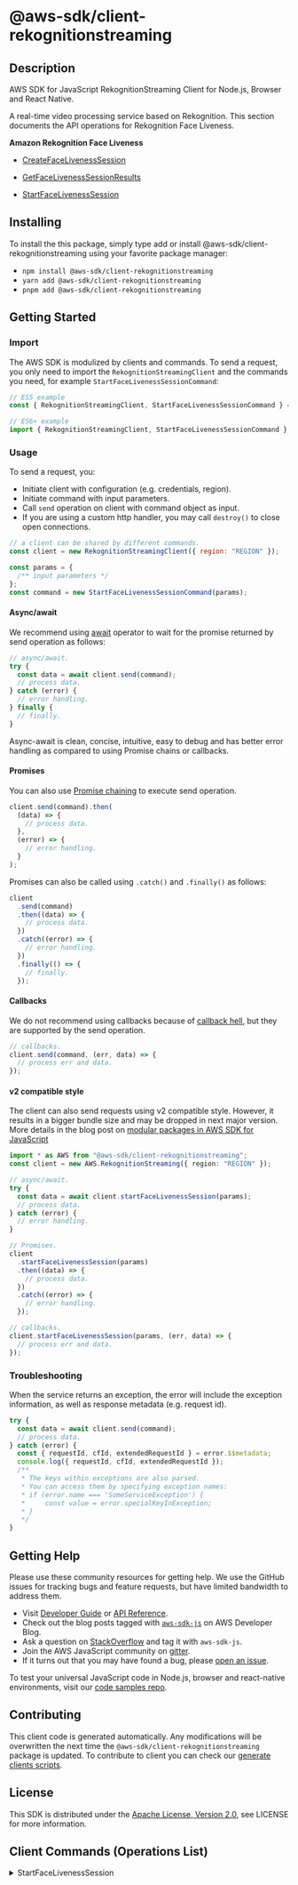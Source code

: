 <!-- generated file, do not edit directly -->

# @aws-sdk/client-rekognitionstreaming

## Description

AWS SDK for JavaScript RekognitionStreaming Client for Node.js, Browser and React Native.

<p>A real-time video processing service based on Rekognition. This section documents the API
operations for Rekognition Face Liveness.</p>
<p>
<b>Amazon Rekognition Face Liveness</b>
</p>
<ul>
<li>
<p>
<a href="https://docs.aws.amazon.com/rekognition/latest/APIReference/API_CreateFaceLivenessSession.html">CreateFaceLivenessSession</a>
</p>
</li>
<li>
<p>
<a href="https://docs.aws.amazon.com/rekognition/latest/APIReference/API_GetFaceLivenessSessionResults.html">GetFaceLivenessSessionResults</a>
</p>
</li>
<li>
<p>
<a href="https://docs.aws.amazon.com/rekognition/latest/APIReference/API_rekognitionstreaming_StartFaceLivenessSession.html">StartFaceLivenessSession</a>
</p>
</li>
</ul>

## Installing

To install the this package, simply type add or install @aws-sdk/client-rekognitionstreaming
using your favorite package manager:

- `npm install @aws-sdk/client-rekognitionstreaming`
- `yarn add @aws-sdk/client-rekognitionstreaming`
- `pnpm add @aws-sdk/client-rekognitionstreaming`

## Getting Started

### Import

The AWS SDK is modulized by clients and commands.
To send a request, you only need to import the `RekognitionStreamingClient` and
the commands you need, for example `StartFaceLivenessSessionCommand`:

```js
// ES5 example
const { RekognitionStreamingClient, StartFaceLivenessSessionCommand } = require("@aws-sdk/client-rekognitionstreaming");
```

```ts
// ES6+ example
import { RekognitionStreamingClient, StartFaceLivenessSessionCommand } from "@aws-sdk/client-rekognitionstreaming";
```

### Usage

To send a request, you:

- Initiate client with configuration (e.g. credentials, region).
- Initiate command with input parameters.
- Call `send` operation on client with command object as input.
- If you are using a custom http handler, you may call `destroy()` to close open connections.

```js
// a client can be shared by different commands.
const client = new RekognitionStreamingClient({ region: "REGION" });

const params = {
  /** input parameters */
};
const command = new StartFaceLivenessSessionCommand(params);
```

#### Async/await

We recommend using [await](https://developer.mozilla.org/en-US/docs/Web/JavaScript/Reference/Operators/await)
operator to wait for the promise returned by send operation as follows:

```js
// async/await.
try {
  const data = await client.send(command);
  // process data.
} catch (error) {
  // error handling.
} finally {
  // finally.
}
```

Async-await is clean, concise, intuitive, easy to debug and has better error handling
as compared to using Promise chains or callbacks.

#### Promises

You can also use [Promise chaining](https://developer.mozilla.org/en-US/docs/Web/JavaScript/Guide/Using_promises#chaining)
to execute send operation.

```js
client.send(command).then(
  (data) => {
    // process data.
  },
  (error) => {
    // error handling.
  }
);
```

Promises can also be called using `.catch()` and `.finally()` as follows:

```js
client
  .send(command)
  .then((data) => {
    // process data.
  })
  .catch((error) => {
    // error handling.
  })
  .finally(() => {
    // finally.
  });
```

#### Callbacks

We do not recommend using callbacks because of [callback hell](http://callbackhell.com/),
but they are supported by the send operation.

```js
// callbacks.
client.send(command, (err, data) => {
  // process err and data.
});
```

#### v2 compatible style

The client can also send requests using v2 compatible style.
However, it results in a bigger bundle size and may be dropped in next major version. More details in the blog post
on [modular packages in AWS SDK for JavaScript](https://aws.amazon.com/blogs/developer/modular-packages-in-aws-sdk-for-javascript/)

```ts
import * as AWS from "@aws-sdk/client-rekognitionstreaming";
const client = new AWS.RekognitionStreaming({ region: "REGION" });

// async/await.
try {
  const data = await client.startFaceLivenessSession(params);
  // process data.
} catch (error) {
  // error handling.
}

// Promises.
client
  .startFaceLivenessSession(params)
  .then((data) => {
    // process data.
  })
  .catch((error) => {
    // error handling.
  });

// callbacks.
client.startFaceLivenessSession(params, (err, data) => {
  // process err and data.
});
```

### Troubleshooting

When the service returns an exception, the error will include the exception information,
as well as response metadata (e.g. request id).

```js
try {
  const data = await client.send(command);
  // process data.
} catch (error) {
  const { requestId, cfId, extendedRequestId } = error.$$metadata;
  console.log({ requestId, cfId, extendedRequestId });
  /**
   * The keys within exceptions are also parsed.
   * You can access them by specifying exception names:
   * if (error.name === 'SomeServiceException') {
   *     const value = error.specialKeyInException;
   * }
   */
}
```

## Getting Help

Please use these community resources for getting help.
We use the GitHub issues for tracking bugs and feature requests, but have limited bandwidth to address them.

- Visit [Developer Guide](https://docs.aws.amazon.com/sdk-for-javascript/v3/developer-guide/welcome.html)
  or [API Reference](https://docs.aws.amazon.com/AWSJavaScriptSDK/v3/latest/index.html).
- Check out the blog posts tagged with [`aws-sdk-js`](https://aws.amazon.com/blogs/developer/tag/aws-sdk-js/)
  on AWS Developer Blog.
- Ask a question on [StackOverflow](https://stackoverflow.com/questions/tagged/aws-sdk-js) and tag it with `aws-sdk-js`.
- Join the AWS JavaScript community on [gitter](https://gitter.im/aws/aws-sdk-js-v3).
- If it turns out that you may have found a bug, please [open an issue](https://github.com/aws/aws-sdk-js-v3/issues/new/choose).

To test your universal JavaScript code in Node.js, browser and react-native environments,
visit our [code samples repo](https://github.com/aws-samples/aws-sdk-js-tests).

## Contributing

This client code is generated automatically. Any modifications will be overwritten the next time the `@aws-sdk/client-rekognitionstreaming` package is updated.
To contribute to client you can check our [generate clients scripts](https://github.com/aws/aws-sdk-js-v3/tree/main/scripts/generate-clients).

## License

This SDK is distributed under the
[Apache License, Version 2.0](http://www.apache.org/licenses/LICENSE-2.0),
see LICENSE for more information.

## Client Commands (Operations List)

<details>
<summary>
StartFaceLivenessSession
</summary>

[Command API Reference](https://docs.aws.amazon.com/AWSJavaScriptSDK/v3/latest/clients/client-rekognitionstreaming/classes/startfacelivenesssessioncommand.html) / [Input](https://docs.aws.amazon.com/AWSJavaScriptSDK/v3/latest/clients/client-rekognitionstreaming/interfaces/startfacelivenesssessioncommandinput.html) / [Output](https://docs.aws.amazon.com/AWSJavaScriptSDK/v3/latest/clients/client-rekognitionstreaming/interfaces/startfacelivenesssessioncommandoutput.html)

</details>
